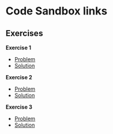 # Code Sandbox links

## Exercises

**Exercise 1**

- [Problem](https://codesandbox.io/s/github/bitovi/trainings/tree/main/typing-react-state/Exercise1/problem?file=/App.tsx)
- [Solution](https://codesandbox.io/s/github/bitovi/trainings/tree/main/typing-react-state/Exercise1/solution?file=/App.tsx)

**Exercise 2**

- [Problem](https://codesandbox.io/s/github/bitovi/trainings/tree/main/typing-react-state/Exercise2/problem?file=/App.tsx)
- [Solution](https://codesandbox.io/s/github/bitovi/trainings/tree/main/typing-react-state/Exercise2/solution?file=/App.tsx)

**Exercise 3**

- [Problem](https://codesandbox.io/s/github/bitovi/trainings/tree/main/typing-react-state/Exercise3/problem?file=/App.tsx)
- [Solution](https://codesandbox.io/s/github/bitovi/trainings/tree/main/typing-react-state/Exercise3/solution?file=/App.tsx)
